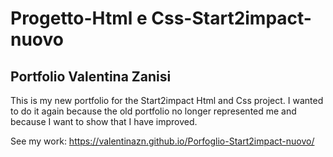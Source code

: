 # Progetto-Html e Css-Start2impact-nuovo


## Portfolio Valentina Zanisi


This is my new portfolio for the Start2impact Html and Css project. I wanted to do it again because the old portfolio no longer represented me and because I want to show that I have improved.


See my work: https://valentinazn.github.io/Porfoglio-Start2impact-nuovo/
